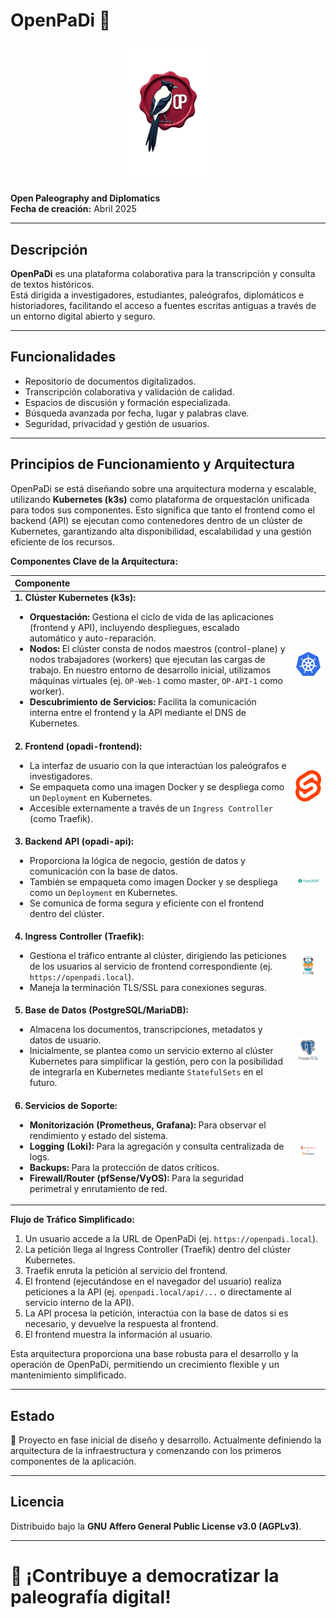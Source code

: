 # OpenPaDi 📜

<p align="center">
  <img src="images/logo_lacre.png" alt="Logo de OpenPaDi" width="150"/>
</p>

**Open Paleography and Diplomatics**  
**Fecha de creación:** Abril 2025

---

## Descripción

**OpenPaDi** es una plataforma colaborativa para la transcripción y consulta de textos históricos.  
Está dirigida a investigadores, estudiantes, paleógrafos, diplomáticos e historiadores, facilitando el acceso a fuentes escritas antiguas a través de un entorno digital abierto y seguro.

---

## Funcionalidades

- Repositorio de documentos digitalizados.
- Transcripción colaborativa y validación de calidad.
- Espacios de discusión y formación especializada.
- Búsqueda avanzada por fecha, lugar y palabras clave.
- Seguridad, privacidad y gestión de usuarios.

---

## Principios de Funcionamiento y Arquitectura

OpenPaDi se está diseñando sobre una arquitectura moderna y escalable, utilizando **Kubernetes (k3s)** como plataforma de orquestación unificada para todos sus componentes. Esto significa que tanto el frontend como el backend (API) se ejecutan como contenedores dentro de un clúster de Kubernetes, garantizando alta disponibilidad, escalabilidad y una gestión eficiente de los recursos.

**Componentes Clave de la Arquitectura:**

| Componente                               |                                                                              |
| :--------------------------------------- | :--------------------------------------------------------------------------: |
| **1. Clúster Kubernetes (k3s):** <br><ul><li>**Orquestación:** Gestiona el ciclo de vida de las aplicaciones (frontend y API), incluyendo despliegues, escalado automático y auto-reparación.</li><li>**Nodos:** El clúster consta de nodos maestros (control-plane) y nodos trabajadores (workers) que ejecutan las cargas de trabajo. En nuestro entorno de desarrollo inicial, utilizamos máquinas virtuales (ej. `OP-Web-1` como master, `OP-API-1` como worker).</li><li>**Descubrimiento de Servicios:** Facilita la comunicación interna entre el frontend y la API mediante el DNS de Kubernetes.</li></ul> | <p align="center"><img src="images/kubernetes.png" alt="Arquitectura Kubernetes de OpenPaDi" width="250"/></p> |
| **2. Frontend (opadi-frontend):** <br><ul><li>La interfaz de usuario con la que interactúan los paleógrafos e investigadores.</li><li>Se empaqueta como una imagen Docker y se despliega como un `Deployment` en Kubernetes.</li><li>Accesible externamente a través de un `Ingress Controller` (como Traefik).</li></ul> | <p align="center"><img src="images/frontend-ui.png" alt="Interfaz de Usuario Frontend" width="250"/></p> |
| **3. Backend API (opadi-api):** <br><ul><li>Proporciona la lógica de negocio, gestión de datos y comunicación con la base de datos.</li><li>También se empaqueta como imagen Docker y se despliega como un `Deployment` en Kubernetes.</li><li>Se comunica de forma segura y eficiente con el frontend dentro del clúster.</li></ul> | <p align="center"><img src="images/backend-api-arch.png" alt="Arquitectura Backend API" width="250"/></p> |
| **4. Ingress Controller (Traefik):** <br><ul><li>Gestiona el tráfico entrante al clúster, dirigiendo las peticiones de los usuarios al servicio de frontend correspondiente (ej. `https://openpadi.local`).</li><li>Maneja la terminación TLS/SSL para conexiones seguras.</li></ul> | <p align="center"><img src="images/ingress-flow.png" alt="Flujo de Ingress Traefik" width="250"/></p> |
| **5. Base de Datos (PostgreSQL/MariaDB):** <br><ul><li>Almacena los documentos, transcripciones, metadatos y datos de usuario.</li><li>Inicialmente, se plantea como un servicio externo al clúster Kubernetes para simplificar la gestión, pero con la posibilidad de integrarla en Kubernetes mediante `StatefulSets` en el futuro.</li></ul> | <p align="center"><img src="images/database-arch.png" alt="Arquitectura de Base de Datos" width="250"/></p> |
| **6. Servicios de Soporte:** <br><ul><li>**Monitorización (Prometheus, Grafana):** Para observar el rendimiento y estado del sistema.</li><li>**Logging (Loki):** Para la agregación y consulta centralizada de logs.</li><li>**Backups:** Para la protección de datos críticos.</li><li>**Firewall/Router (pfSense/VyOS):** Para la seguridad perimetral y enrutamiento de red.</li></ul> | <p align="center"><img src="images/support-services.png" alt="Servicios de Soporte y Monitoreo" width="250"/></p> |

**Flujo de Tráfico Simplificado:**

1.  Un usuario accede a la URL de OpenPaDi (ej. `https://openpadi.local`).
2.  La petición llega al Ingress Controller (Traefik) dentro del clúster Kubernetes.
3.  Traefik enruta la petición al servicio del frontend.
4.  El frontend (ejecutándose en el navegador del usuario) realiza peticiones a la API (ej. `openpadi.local/api/...` o directamente al servicio interno de la API).
5.  La API procesa la petición, interactúa con la base de datos si es necesario, y devuelve la respuesta al frontend.
6.  El frontend muestra la información al usuario.

Esta arquitectura proporciona una base robusta para el desarrollo y la operación de OpenPaDi, permitiendo un crecimiento flexible y un mantenimiento simplificado.

---

## Estado

🚧 Proyecto en fase inicial de diseño y desarrollo. Actualmente definiendo la arquitectura de la infraestructura y comenzando con los primeros componentes de la aplicación.

---

## Licencia

Distribuido bajo la **GNU Affero General Public License v3.0 (AGPLv3)**.

---

# 🌟 ¡Contribuye a democratizar la paleografía digital!
